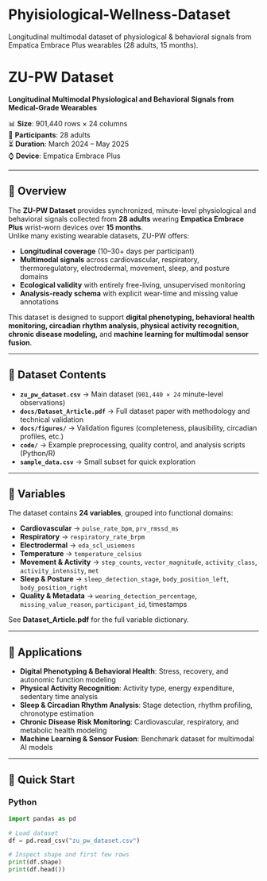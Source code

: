 # Phyisiological-Wellness-Dataset
Longitudinal multimodal dataset of physiological &amp; behavioral signals from Empatica Embrace Plus wearables (28 adults, 15 months).

# ZU-PW Dataset
**Longitudinal Multimodal Physiological and Behavioral Signals from Medical-Grade Wearables**

📊 **Size**: 901,440 rows × 24 columns  
👥 **Participants**: 28 adults  
⏳ **Duration**: March 2024 – May 2025  
⌚ **Device**: Empatica Embrace Plus  

---

## 📖 Overview
The **ZU-PW Dataset** provides synchronized, minute-level physiological and behavioral signals collected from **28 adults** wearing **Empatica Embrace Plus** wrist-worn devices over **15 months**.  
Unlike many existing wearable datasets, ZU-PW offers:

- **Longitudinal coverage** (10–30+ days per participant)  
- **Multimodal signals** across cardiovascular, respiratory, thermoregulatory, electrodermal, movement, sleep, and posture domains  
- **Ecological validity** with entirely free-living, unsupervised monitoring  
- **Analysis-ready schema** with explicit wear-time and missing value annotations  

This dataset is designed to support **digital phenotyping, behavioral health monitoring, circadian rhythm analysis, physical activity recognition, chronic disease modeling,** and **machine learning for multimodal sensor fusion**.

---

## 📂 Dataset Contents
- **`zu_pw_dataset.csv`** → Main dataset (`901,440 × 24` minute-level observations)  
- **`docs/Dataset_Article.pdf`** → Full dataset paper with methodology and technical validation  
- **`docs/figures/`** → Validation figures (completeness, plausibility, circadian profiles, etc.)  
- **`code/`** → Example preprocessing, quality control, and analysis scripts (Python/R)  
- **`sample_data.csv`** → Small subset for quick exploration  

---

## 📑 Variables
The dataset contains **24 variables**, grouped into functional domains:

- **Cardiovascular** → `pulse_rate_bpm`, `prv_rmssd_ms`  
- **Respiratory** → `respiratory_rate_brpm`  
- **Electrodermal** → `eda_scl_usiemens`  
- **Temperature** → `temperature_celsius`  
- **Movement & Activity** → `step_counts`, `vector_magnitude`, `activity_class`, `activity_intensity`, `met`  
- **Sleep & Posture** → `sleep_detection_stage`, `body_position_left`, `body_position_right`  
- **Quality & Metadata** → `wearing_detection_percentage`, `missing_value_reason`, `participant_id`, timestamps  

See **Dataset_Article.pdf** for the full variable dictionary.

---

## 🔬 Applications
- **Digital Phenotyping & Behavioral Health**: Stress, recovery, and autonomic function modeling  
- **Physical Activity Recognition**: Activity type, energy expenditure, sedentary time analysis  
- **Sleep & Circadian Rhythm Analysis**: Stage detection, rhythm profiling, chronotype estimation  
- **Chronic Disease Risk Monitoring**: Cardiovascular, respiratory, and metabolic health modeling  
- **Machine Learning & Sensor Fusion**: Benchmark dataset for multimodal AI models  

---

## 🚀 Quick Start

### Python
```python
import pandas as pd

# Load dataset
df = pd.read_csv("zu_pw_dataset.csv")

# Inspect shape and first few rows
print(df.shape)
print(df.head())


